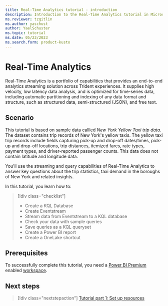 ```yaml
---
title: Real-Time Analytics tutorial - introduction
description: Introduction to the Real-Time Analytics tutorial in Microsoft Fabric
ms.reviewer: tzgitlin
ms.author: yaschust
author: YaelSchuster
ms.topic: tutorial
ms.date: 05/23/2023
ms.search.form: product-kusto
---
```


# Real-Time Analytics

Real-Time Analytics is a portfolio of capabilities that provides an
end-to-end analytics streaming solution across Trident experiences. It
supplies high velocity, low latency data analysis, and is optimized for
time-series data, including automatic partitioning and indexing of any
data format and structure, such as structured data, semi-structured
(JSON), and free text.

## Scenario

This tutorial is based on sample data callled *New York Yellow Taxi trip data*.
The dataset contains trip records of New York's yellow taxis. The yellow
taxi trip records include fields capturing pick-up and drop-off
dates/times, pick-up and drop-off locations, trip distances, itemized
fares, rate types, payment types, and driver-reported passenger counts. This data does not contain latitude and longitude data.

You'll use the streaming and query capabilities of Real-Time Analytics
to answer key questions about the trip statistics, taxi demand in the
boroughs of New York and related insights.

In this tutorial, you learn how to:

> [!div class="checklist"]
> * Create a KQL Database
> * Create Eventstream
> * Stream data from Eventstream to a KQL database
> * Check your data with sample queries
> * Save queries as a KQL queryset
> * Create a Power BI report
> * Create a OneLake shortcut

## Prerequisites

To successfully complete this tutorial, you need a [Power BI Premium](/power-bi/enterprise/service-admin-premium-purchase) enabled [workspace](../get-started/create-workspaces.md).


## Next steps

> [!div class="nextstepaction"]
> [Tutorial part 1: Set up resources](tutorial-1-resources.md)